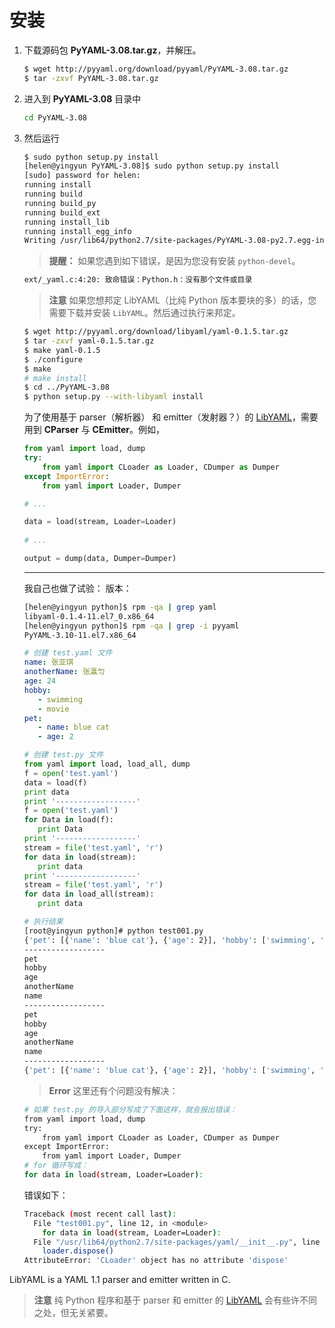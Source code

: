 # 安装

1. 下载源码包 **PyYAML-3.08.tar.gz**，并解压。

   ~~~ bash   
   $ wget http://pyyaml.org/download/pyyaml/PyYAML-3.08.tar.gz
   $ tar -zxvf PyYAML-3.08.tar.gz   
   ~~~

2. 进入到 **PyYAML-3.08** 目录中
   
   ~~~ bash
   cd PyYAML-3.08
   ~~~

3. 然后运行
   ~~~ bash
   $ sudo python setup.py install
   [helen@yingyun PyYAML-3.08]$ sudo python setup.py install
   [sudo] password for helen: 
   running install
   running build
   running build_py
   running build_ext
   running install_lib
   running install_egg_info
   Writing /usr/lib64/python2.7/site-packages/PyYAML-3.08-py2.7.egg-info
   ~~~
   
   > **提醒：**
   > 如果您遇到如下错误，是因为您没有安装 `python-devel`。
     ~~~ bash
     ext/_yaml.c:4:20: 致命错误：Python.h：没有那个文件或目录
     ~~~
     
   > **注意**
   > 如果您想邦定 LibYAML（比纯 Python 版本要块的多）的话，您需要下载并安装 `LibYAML`。然后通过执行来邦定。
   ~~~ bash
   $ wget http://pyyaml.org/download/libyaml/yaml-0.1.5.tar.gz
   $ tar -zxvf yaml-0.1.5.tar.gz
   $ make yaml-0.1.5
   $ ./configure
   $ make
   # make install
   $ cd ../PyYAML-3.08
   $ python setup.py --with-libyaml install
   ~~~
 
   为了使用基于 parser（解析器） 和 emitter（发射器？）的 [LibYAML](http://pyyaml.org/wiki/LibYAML)，需要用到 **CParser** 与 **CEmitter**。例如，
   ~~~ python
   from yaml import load, dump
   try:
       from yaml import CLoader as Loader, CDumper as Dumper
   except ImportError:
       from yaml import Loader, Dumper
   
   # ...
   
   data = load(stream, Loader=Loader)
    
   # ...
   
   output = dump(data, Dumper=Dumper)
   ~~~
   
   ---
   
   我自己也做了试验：
   版本：
   ~~~ bash
   [helen@yingyun python]$ rpm -qa | grep yaml
   libyaml-0.1.4-11.el7_0.x86_64
   [helen@yingyun python]$ rpm -qa | grep -i pyyaml
   PyYAML-3.10-11.el7.x86_64
   ~~~

   ~~~ yaml
   # 创建 test.yaml 文件
   name: 张亚琪
   anotherName: 张瀛匀
   age: 24
   hobby:
      - swimming
      - movie    
   pet:
      - name: blue cat
      - age: 2
   ~~~
   
   ~~~ python
   # 创建 test.py 文件
   from yaml import load, load_all, dump
   f = open('test.yaml')
   data = load(f)
   print data
   print '------------------'
   f = open('test.yaml')
   for Data in load(f):
      print Data
   print '------------------'
   stream = file('test.yaml', 'r')
   for data in load(stream):
      print data
   print '------------------'
   stream = file('test.yaml', 'r')
   for data in load_all(stream):
      print data
   ~~~
   ~~~ bash
   # 执行结果
   [root@yingyun python]# python test001.py 
   {'pet': [{'name': 'blue cat'}, {'age': 2}], 'hobby': ['swimming', 'movie'], 'age': 24, 'anotherName': u'\u5f20\u701b\u5300', 'name': u'\u5f20\u4e9a\u742a'}
   ------------------
   pet
   hobby
   age
   anotherName
   name
   ------------------
   pet
   hobby
   age
   anotherName
   name
   ------------------
   {'pet': [{'name': 'blue cat'}, {'age': 2}], 'hobby': ['swimming', 'movie'], 'age': 24, 'anotherName': u'\u5f20\u701b\u5300', 'name': u'\u5f20\u4e9a\u742a'}
   ~~~
  
   > **Error**
   > 这里还有个问题没有解决：
     ~~~ bash
     # 如果 test.py 的导入部分写成了下面这样，就会报出错误：
     from yaml import load, dump
     try:
         from yaml import CLoader as Loader, CDumper as Dumper
     except ImportError:
         from yaml import Loader, Dumper
     # for 循环写成：
     for data in load(stream, Loader=Loader):
     ~~~
     错误如下：
     ~~~ bash
     Traceback (most recent call last):
       File "test001.py", line 12, in <module>
         for data in load(stream, Loader=Loader):
       File "/usr/lib64/python2.7/site-packages/yaml/__init__.py", line 73, in load
         loader.dispose()
     AttributeError: 'CLoader' object has no attribute 'dispose'
     ~~~

LibYAML is a YAML 1.1 parser and emitter written in C.
> **注意**
> 纯 Python 程序和基于 parser 和 emitter 的 [LibYAML](http://pyyaml.org/wiki/LibYAML) 会有些许不同之处，但无关紧要。
